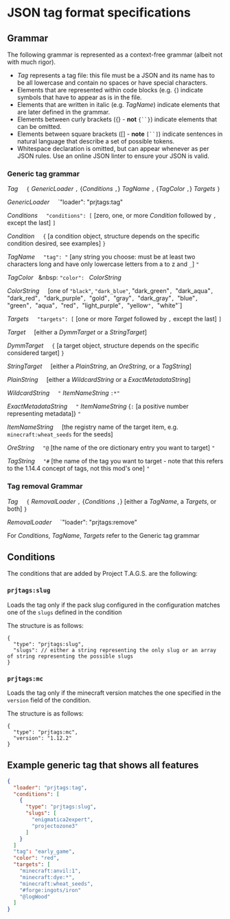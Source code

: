 # JSON tag format specifications

## Grammar
The following grammar is represented as a context-free grammar (albeit not with much rigor).

- *Tag* represents a tag file: this file must be a JSON and its name has to be all lowercase and contain no spaces or have special characters.
- Elements that are represented within code blocks (e.g. `{`) indicate symbols that have to appear as is in the file.
- Elements that are written in italic (e.g. *TagName*) indicate elements that are later defined in the grammar.
- Elements between curly brackets ({} - **not** `{``}`) indicate elements that can be omitted.
- Elements between square brackets ([] - **note** `[``]`) indicate sentences in natural language that describe a set of possible tokens.
- Whitespace declaration is omitted, but can appear whenever as per JSON rules. Use an online JSON linter to ensure your JSON is valid.

### Generic tag grammar

*Tag*
&nbsp;&nbsp;&nbsp;&nbsp;`{` *GenericLoader* `,` {*Conditions* `,`} *TagName* `,` {*TagColor* `,`} *Targets* `}`

*GenericLoader*
&nbsp;&nbsp;&nbsp;&nbsp;`"loader": "prjtags:tag"

*Conditions*
&nbsp;&nbsp;&nbsp;&nbsp;`"conditions": [` [zero, one, or more *Condition* followed by `,` except the last] `]`

*Condition*
&nbsp;&nbsp;&nbsp;&nbsp;`{` [a condition object, structure depends on the specific condition desired, see examples] `}`

*TagName*
&nbsp;&nbsp;&nbsp;&nbsp;`"tag": "` [any string you choose: must be at least two characters long and have only lowercase letters from a to z and `_`] `"`

*TagColor*
&nbsp;&nbsp;&nbsp:&nbsp;`"color": ` *ColorString*

*ColorString*
&nbsp;&nbsp;&nbsp;&nbsp;[one of `"black"`, `"dark_blue"`, "dark_green"`, `"dark_aqua"`, `"dark_red"`, `"dark_purple"`, `"gold"`, `"gray"`, `"dark_gray"`, `"blue"`, `"green"`, `"aqua"`, `"red"`, `"light_purple"`, `"yellow`", `"white"`]

*Targets*
&nbsp;&nbsp;&nbsp;&nbsp;`"targets": [` [one or more *Target* followed by `,` except the last] `]`

*Target*
&nbsp;&nbsp;&nbsp;&nbsp;[either a *DymmTarget* or a *StringTarget*]

*DymmTarget*
&nbsp;&nbsp;&nbsp;&nbsp;`{` [a target object, structure depends on the specific considered target] `}`

*StringTarget*
&nbsp;&nbsp;&nbsp;&nbsp;[either a *PlainString*, an *OreString*, or a *TagString*]

*PlainString*
&nbsp;&nbsp;&nbsp;&nbsp;[either a *WildcardString* or a *ExactMetadataString*]

*WildcardString*
&nbsp;&nbsp;&nbsp;&nbsp;`"` *ItemNameString* `:*"`

*ExactMetadataString*
&nbsp;&nbsp;&nbsp;&nbsp;`"` *ItemNameString* {`:` [a positive number representing metadata]} `"`

*ItemNameString*
&nbsp;&nbsp;&nbsp;&nbsp;[the registry name of the target item, e.g. `minecraft:wheat_seeds` for the seeds]

*OreString*
&nbsp;&nbsp;&nbsp;&nbsp;`"@` [the name of the ore dictionary entry you want to target] `"`

*TagString*
&nbsp;&nbsp;&nbsp;&nbsp;`"#` [the name of the tag you want to target - note that this refers to the 1.14.4 concept of tags, not this mod's one] `"`

### Tag removal Grammar

*Tag*
&nbsp;&nbsp;&nbsp;&nbsp;`{` *RemovalLoader* `,` {*Conditions* `,`} [either a *TagName*, a *Targets*, or both] `}`

*RemovalLoader*
&nbsp;&nbsp;&nbsp;&nbsp;`"loader": "prjtags:remove"

For *Conditions*, *TagName*, *Targets* refer to the Generic tag grammar

## Conditions
The conditions that are added by Project T.A.G.S. are the following:

### `prjtags:slug`
Loads the tag only if the pack slug configured in the configuration matches one of the `slugs` defined in the condition

The structure is as follows:

```
{
  "type": "prjtags:slug",
  "slugs": // either a string representing the only slug or an array of string representing the possible slugs
}
```

### `prjtags:mc`
Loads the tag only if the minecraft version matches the one specified in the `version` field of the condition.

The structure is as follows:

```
{
  "type": "prjtags:mc",
  "version": "1.12.2"
}
```

## Example generic tag that shows all features

```json
{
  "loader": "prjtags:tag",
  "conditions": [
    {
      "type": "prjtags:slug",
      "slugs": [
        "enigmatica2expert",
        "projectozone3"
      ]
    }
  ]
  "tag": "early_game",
  "color": "red",
  "targets": [
    "minecraft:anvil:1",
    "minecraft:dye:*",
    "minecraft:wheat_seeds",
    "#forge:ingots/iron"
    "@logWood"
  ]
}
```